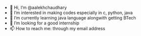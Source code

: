 - 👋 Hi, I’m @aalekhchaudhary
- 👀 I’m interested in making codes especially in c, python, java 
- 🌱 I’m currently learning java language alongwith getting BTech
- 💞️ I’m looking for a good internship
- 📫 How to reach me: through my email address 

<!---
aalekhchaudhary/aalekhchaudhary is a ✨ special ✨ repository because its `README.md` (this file) appears on your GitHub profile.
You can click the Preview link to take a look at your changes.
--->
